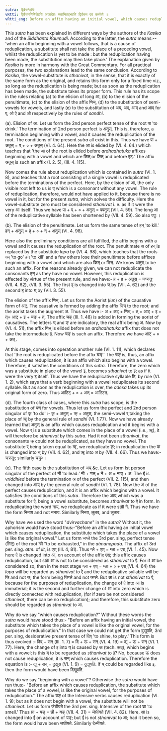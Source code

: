 ```yaml
---
sutra: द्विर्वचनेऽचि
vRtti: द्विर्वचननिमित्तेऽचि अजादेशः स्थानिवद्भवति द्विर्वचन एव कर्त्तव्ये ॥
vRtti_eng: Before an affix having an initial vowel, which causes reduplication, the substitute which takes the place of a vowel is like the original vowel even in form, only for the purposes of reduplication and no further.
---
```

This _sutra_ has been explained in different ways by the authors of the _Kasika_ and of the _Siddhanta_ _Kaumudi_. According to the latter, the _sutra_ means:-- 'when an affix beginning with a vowel follows, that is a cause of reduplication, a substitute shall not take the place of a preceding vowel, whilst the reduplication is yet to be made : but the reduplication having been made, the substitution may then take place.' The explanation given by _Kasika_ is more in harmony with the Great Commentary. For all practical purposes, the two explanations lead to the same conclusion. According to _Kasika_, the vowel-substitute is _sthanivat_, in the sense, that it is exactly of the same form as the original, and retains this form only for a fixed time viz., so long as the reduplication is being made; but as soon as the reduplication has been made, the substitute takes its proper form. This rule has its scope in the rules relating (a) to the elision of long आ, (b) to the elision of the penultimate, (c) to the elision of the affix णिच्, (d) to the substitution of semi-vowels for vowels, and lastly (e) to the substitution of अय्, अव्, आय् and आव् for ए, ओ ऐ and औ respectively by the rules of _sandhi_.

(a). Elision of आ. Let us form the 2nd person perfect tense of the root पा 'to drink.' The termination of 2nd person perfect is अतुस्. This is, therefore, a termination beginning with a vowel, and it causes the reduplication of the root. The conditions of the present _sutra_ all exist in this. Thus we have पा + अतुस् = प् + ० + अतुस् (VI. 4. 64). Here the आ is elided by (VI. 4. 64.) which teaches that 'the आ of the root is elided before _ardhadhatuka_ affixes beginning with a vowel and which are कित् or ङित् and before इट्.' The affix अतुस् is such an affix (I. 2. 5), (III. 4. 115).

Now comes the rule about reduplication which is contained in _sutra_ (VI. 1. 8), and teaches that a root consisting of a single vowel is reduplicated before the terminations of the perfect. Here, by the elision of आ, the only visible root left to us is प् which is a consonant without any vowel. The rule of reduplication, therefore, would not have applied to it, because there is no vowel in it, but for the present _sutra_, which solves the difficulty. Here the vowel-substitute zero must be considered _sthanivat_ i. e. as if it were the very आ itself. Thus we have पा + प् + ० + अतुस् = पपतुस् (VII. 4. 59). The long आ of the reduplicative syllable has been shortened by (VII. 4. 59). So also पपुः ।

(b). The elision of the penultimate. Let us form the same tense of हन् 'to kill.' हन् + अतुस् = ह् + ० + न् + अतुस् (VI. 4. 98).

Here also the preliminary conditions are all fulfilled, the affix begins with a vowel and it causes the reduplication of the root. The penultimate अ of हन् is replaced by the substitute _lopa_ by (VI. 4. 98), which teaches that the roots गम् 'to go' हन् 'to kill' and a few others lose their penultimate before affixes beginning with a vowel and which are also कित् or ङित्. We know अतुस् to be such an affix. For the reasons already given, we can not reduplicate the consonants हन् as they have no vowel. However, this reduplication is effected by virtue of the present rule, and we have:- ह + हृ + अतुस् = जघ्नतुः (VII. 4. 62), (VII. 3. 55). The first ह् is changed into ज् by (VII. 4. 62) and the second ह् into घ् by (VII. 3. 55).

The elision of the affix णिच् . Let us form the Aorist (_lun_) of the causative form of अट्. The causative is formed by adding the affix णिच् to the root; and the aorist takes the augment अ. Thus we have :- अ + अट् + णिच् + त् = आट् + इ + त्= आट् + इ + चङ् + त्. The affix चङ् (III. 1. 48) is added in forming the aorist of causatives. The letters च् and ङ् are indicatory, the real affix being अ. Now by (VI. 4. 51), the affix णिच् is elided before an _ardhadhatuka_ affix that does not take the intermediate इ. Now चङ् is such an affix. Therefore we have आट् + ० + अत् .

At this stage, comes into operation another rule (VI. 1. 11), which declares that 'the root is reduplicated before the affix चङ्.' The चङ् is, thus, an affix which causes reduplication; it is an affix which also begins with a vowel. Therefore, it satisfies the conditions of this _sutra_. Therefore, the zero which was a substitute in place of the vowel इ, becomes _sthanivat_ to इ; as if it were the very इ itself. Thus we have the reduplicative syllable टि, by rule (VI. 1. 2), which says that a verb beginning with a vowel reduplicates its second syllable. But as soon as the reduplication is over, the _adesa_ takes up its original form of zero. Thus आटिट् + ० + अत् = आटिटत्.

(d). The fourth class of cases, where this _sutra_ has scope, is the substitution of यण् for vowels. Thus let us form the perfect and 2nd person singular of कृ 'to do' :- कृ + अतुस् = क्र् + अतुस्, the semi-vowel र् taking the place of ॠ by the general rule of _sandhi_ (VI. 1.77). Now we have already learned that अतुस् is an affix which causes reduplication and it begins with a vowel. Now र् is a substitute which comes in the place of a vowel (i.e., ॠ), it will therefore be _sthanivat_ by this _sutra_. Had it not been _sthanivat_, the consonants क्र् could not be reduplicated, as they have no vowel. The substitute र् being taken equal to ॠ, we reduplicate कृ; in reduplication the क is changed into च् by (VII. 4. 62), and ॠ into अ by (VII. 4. 66). Thus we have:- चक्रतुः; similarly चक्रुः ।

(e). The fifth case is the substitution of अय् &c. Let us form Ist person singular of the perfect of नी 'to lead:' नी + णल् = नै + अ = नाय् + अ. The ई is _vriddhied_ before the termination अ of the perfect (VII. 2. 115), and then changed into आय् by the general rule of _sandhi_ (VI. 1. 78). Now the अ of the perfect causes reduplication, and it is an affix which begins with a vowel. It satisfies the conditions of this _sutra_. Therefore the आय् which was a substitute for ऐ, being a vowel substitute, becomes _sthanivat_ to ऐ in form. In reduplicating the word नाय्, we reduplicate as if it were still नै. Thus we have the form निनाय and not ननाय. Similarly निनय, लुलव, and लुलाव.

Why have we used the word "_dvirvachane_" in the _sutra_? Without it, the aphorism would have stood thus:-"Before an affix having an initial vowel which causes reduplication, the substitute which takes the place of a vowel is like the original vowel." Let us form जग्ले the 3rd per. sing, perfect tense (लिट्) of the root ग्लै "to be exhausted," in the _atmanepada_. The affix of 3rd per. sing. _atm_. of _lit_, is एश् (III. 4, 81). Thus ग्लै + एश् = ग्ला + एश् (VI. 1. 45). Now here ऐ is changed into आ, on account of the affix एश्; this affix causes reduplication, but still आ is not to be considered as _sthanivat_ to ऐ. For if आ be considered so, then in the next stage ग्ला + एश् = ग्ला + ० + एश् (VI. 4. 64) the _lopa_ will be regarded as _sthanivat_ to ऐ and the reduplicative syllable will be जि and not ज; the form being जिग्ले and not जग्ले. But  आ is not _sthanivat_ to ऐ, because for the purposes of reduplication, the change of ऐ into आ is immaterial; it is the second and further change of आ into zero which is directly connected with reduplication, (for if zero be not considered _sthanivat_, there can be no reduplication); and therefore, this substitute zero should be regarded as _sthanivat_ to आ.

Why do we say "which causes reduplication?" Without these words the _sutra_ would have stood thus:- "Before an affix having an initial vowel, the substitute which takes the place of a vowel is like the original vowel, for the purposes of reduplication." In that case we could not get the form दुद्यूषति, 3rd per. sing, desiderative present tense of दिव् 'to shine, to play.' This form is thus evolved :- दिव् + सन् (III. 1. 7) = दि + ऊ + सन् (VI. 4. 19) = द्य् + ऊ + सन् (VI. 1. 77). Here, the change of इ into य् is caused by ऊ (tech. ऊठ्), which begins with a vowel; is this य् to be regarded as _sthanivat_ to इ? No, because ऊ does not cause reduplication, it is सन् which causes reduplication. Therefore the equation is :- द्यू + सन् = दुद्यूस (VI. 1. 9) = दुद्यूषति. If य् could be regarded like इ, then the form would have been दिद्यूषति.

Why do we say "beginning with a vowel"? Otherwise the _sutra_ would have run thus:- "Before an affix which causes reduplication, the substitute which takes the place of a vowel, is like the original vowel, for the purposes of reduplication." The affix यङ् of the Intensive verbs causes reduplication (VI. 1. 9); but as it does not begin with a vowel, the substitute will not be _sthanivat_. Let us form जेघीयते the 3rd per. sing. Intensive of the root घ्रा 'to smell.' Thus घ्रा + यङ् = घ्री + यङ् (VII. 4. 31) = जेघ्रीयते (VII. 4. 82). Here, आ is changed into ई on account of यङ्; but ई is not _sthanivat_ to आ; had it been so, the form would have been जघ्रीयते. Similarly देध्मीयते.
